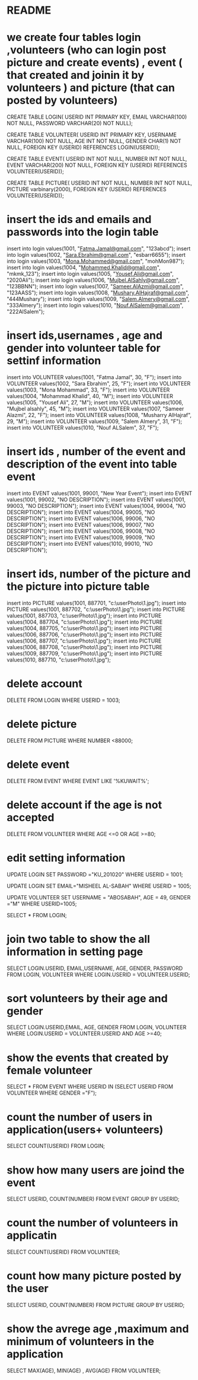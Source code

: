 # README
# we create four tables login ,volunteers (who can login post picture and create events) , event ( that created and joinin it by volunteers ) and picture (that can posted by volunteers)
CREATE TABLE LOGIN(
USERID INT PRIMARY KEY,
EMAIL VARCHAR(100) NOT NULL,
PASSWORD VARCHAR(20) NOT NULL);

CREATE TABLE VOLUNTEER(
USERID INT PRIMARY KEY,
USERNAME VARCHAR(100) NOT NULL,
AGE INT NOT NULL,
GENDER CHAR(1) NOT NULL,
FOREIGN KEY (USERID) REFERENCES LOGIN(USERID));

CREATE TABLE EVENT(
USERID INT NOT NULL,
NUMBER INT NOT NULL,
EVENT VARCHAR(200) NOT NULL,
FOREIGN KEY (USERID) REFERENCES VOLUNTEER(USERID));

CREATE TABLE PICTURE(
USERID INT NOT NULL,
NUMBER INT NOT NULL,
PICTURE varbinary(2000),
FOREIGN KEY (USERID) REFERENCES VOLUNTEER(USERID));

# insert the ids and emails and passwords into the login table 
insert into login values(1001, "Fatma.Jamal@gmail.com", "123abcd");
insert into login values(1002, "Sara.Ebrahim@gmail.com", "esbarr6655");
insert into login values(1003, "Mona.Mohammed@gmail.com", "mohMon987");
insert into login values(1004, "Mohammed.Khalid@gmail.com", "mkmk_123");
insert into login values(1005, "Yousef.Ali@gmail.com", "2020Ali");
insert into login values(1006, "Mujbel.AlSahly@gmail.com", "123BBNN");
insert into login values(1007, "Sameer.AlAzmi@gmail.com", "123AASS");
insert into login values(1008, "Mushary.AlHajraf@gmail.com", "444Mushary");
insert into login values(1009, "Salem.Almery@gmail.com", "333Almery");
insert into login values(1010, "Nouf.AlSalem@gmail.com", "222AlSalem");

# insert ids,usernames , age and gender into volunteer table for settinf information
insert into VOLUNTEER values(1001, "Fatma Jamal", 30, "F");
insert into VOLUNTEER values(1002, "Sara Ebrahim", 25, "F");
insert into VOLUNTEER values(1003, "Mona Mohammad", 33, "F");
insert into VOLUNTEER values(1004, "Mohammad Khalid", 40, "M");
insert into VOLUNTEER values(1005, "Yousef Ali", 27, "M");
insert into VOLUNTEER values(1006, "Mujbel alsahly", 45, "M");
insert into VOLUNTEER values(1007, "Sameer Alazmi", 22, "F");
insert into VOLUNTEER values(1008, "Musharry AlHajraf", 29, "M");
insert into VOLUNTEER values(1009, "Salem Almery", 31, "F");
insert into VOLUNTEER values(1010, "Nouf ALSalem", 37, "F");

# insert ids , number of the event and description of the event into table event 
insert into EVENT values(1001, 99001, "New Year Event");
insert into EVENT values(1001, 99002, "NO DESCRIPTION");
insert into EVENT values(1001, 99003, "NO DESCRIPTION");
insert into EVENT values(1004, 99004, "NO DESCRIPTION");
insert into EVENT values(1004, 99005, "NO DESCRIPTION");
insert into EVENT values(1006, 99006, "NO DESCRIPTION");
insert into EVENT values(1006, 99007, "NO DESCRIPTION");
insert into EVENT values(1006, 99008, "NO DESCRIPTION");
insert into EVENT values(1009, 99009, "NO DESCRIPTION");
insert into EVENT values(1010, 99010, "NO DESCRIPTION");

# insert ids, number of the picture and the picture into picture table 
insert into PICTURE values(1001, 887701, "c:\userPhoto\1.jpg");
insert into PICTURE values(1001, 887702, "c:\userPhoto\1.jpg");
insert into PICTURE values(1001, 887703, "c:\userPhoto\1.jpg");
insert into PICTURE values(1004, 887704, "c:\userPhoto\1.jpg");
insert into PICTURE values(1004, 887705, "c:\userPhoto\1.jpg");
insert into PICTURE values(1006, 887706, "c:\userPhoto\1.jpg");
insert into PICTURE values(1006, 887707, "c:\userPhoto\1.jpg");
insert into PICTURE values(1006, 887708, "c:\userPhoto\1.jpg");
insert into PICTURE values(1009, 887709, "c:\userPhoto\1.jpg");
insert into PICTURE values(1010, 887710, "c:\userPhoto\1.jpg");

# delete account 
DELETE FROM LOGIN WHERE USERID = 1003;

# delete picture
DELETE FROM PICTURE WHERE NUMBER <88000;

# delete event
DELETE FROM EVENT WHERE EVENT  LIKE '%KUWAIT%';

# delete account if the age is not accepted
DELETE FROM VOLUNTEER WHERE AGE <=0 OR AGE >=80;

# edit setting information
UPDATE LOGIN 
SET PASSWORD ="KU_201020"
WHERE USERID = 1001;

UPDATE LOGIN 
SET EMAIL="MISHEEL AL-SABAH"
WHERE USERID = 1005;

UPDATE VOLUNTEER
SET USERNAME = "ABOSABAH",
AGE = 49,
GENDER ="M" 
WHERE USERID=1005;

SELECT * 
FROM LOGIN;

# join two table to show the all information in setting page 
SELECT LOGIN.USERID, EMAIL,USERNAME, AGE, GENDER, PASSWORD
FROM LOGIN, VOLUNTEER
WHERE LOGIN.USERID = VOLUNTEER.USERID;

# sort volunteers by their age and gender
SELECT LOGIN.USERID,EMAIL, AGE, GENDER
FROM LOGIN, VOLUNTEER
WHERE LOGIN.USERID = VOLUNTEER.USERID AND AGE >=40;

# show the events that created by female volunteer 
SELECT * 
FROM EVENT
WHERE USERID IN
(SELECT USERID 
FROM VOLUNTEER 
WHERE GENDER ="F");

# count the number of users in application(users+ volunteers)
SELECT COUNT(USERID)
FROM LOGIN;

# show how many users are joind the event
SELECT USERID, COUNT(NUMBER)
FROM EVENT
GROUP BY USERID;

# count the number of volunteers in applicatin
SELECT COUNT(USERID)
FROM VOLUNTEER;

# count how many picture posted by the user 
SELECT USERID, COUNT(NUMBER)
FROM PICTURE
GROUP BY USERID;

# show the avrege age ,maximum and minimum of volunteers in the application
SELECT MAX(AGE), MIN(AGE) , AVG(AGE)
FROM VOLUNTEER; 
